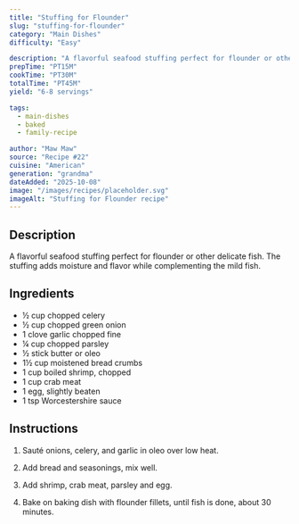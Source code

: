 ```yaml
---
title: "Stuffing for Flounder"
slug: "stuffing-for-flounder"
category: "Main Dishes"
difficulty: "Easy"

description: "A flavorful seafood stuffing perfect for flounder or other delicate fish. The stuffing adds moisture and flavor while complementing the mild fish."
prepTime: "PT15M"
cookTime: "PT30M"
totalTime: "PT45M"
yield: "6-8 servings"

tags:
  - main-dishes
  - baked
  - family-recipe

author: "Maw Maw"
source: "Recipe #22"
cuisine: "American"
generation: "grandma"
dateAdded: "2025-10-08"
image: "/images/recipes/placeholder.svg"
imageAlt: "Stuffing for Flounder recipe"
---
```


## Description

A flavorful seafood stuffing perfect for flounder or other delicate fish. The stuffing adds moisture and flavor while complementing the mild fish.

## Ingredients

- ½ cup chopped celery
- ½ cup chopped green onion
- 1 clove garlic chopped fine
- ¼ cup chopped parsley
- ½ stick butter or oleo
- 1½ cup moistened bread crumbs
- 1 cup boiled shrimp, chopped
- 1 cup crab meat
- 1 egg, slightly beaten
- 1 tsp Worcestershire sauce

## Instructions

1. Sauté onions, celery, and garlic in oleo over low heat.

2. Add bread and seasonings, mix well.

3. Add shrimp, crab meat, parsley and egg.

4. Bake on baking dish with flounder fillets, until fish is done, about 30 minutes.